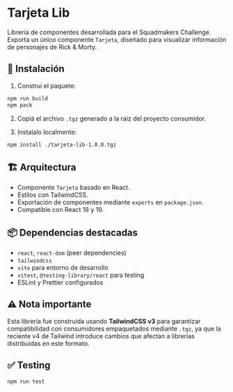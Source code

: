 # Tarjeta Lib

Librería de componentes desarrollada para el Squadmakers Challenge. Exporta un único componente `Tarjeta`, diseñado para visualizar información de personajes de Rick & Morty.

## 🚀 Instalación

1. Construí el paquete:

```bash
npm run build
npm pack
```

2. Copiá el archivo `.tgz` generado a la raíz del proyecto consumidor.

3. Instalalo localmente:

```bash
npm install ./tarjeta-lib-1.0.0.tgz
```

## 🏗️ Arquitectura

- Componente `Tarjeta` basado en React.
- Estilos con TailwindCSS.
- Exportación de componentes mediante `exports` en `package.json`.
- Compatible con React 18 y 19.

## 📦 Dependencias destacadas

- `react`, `react-dom` (peer dependencies)
- `tailwindcss`
- `vite` para entorno de desarrollo
- `vitest`, `@testing-library/react` para testing
- ESLint y Prettier configurados

## ⚠️ Nota importante

Esta librería fue construida usando **TailwindCSS v3** para garantizar compatibilidad con consumidores empaquetados mediante `.tgz`, ya que la reciente v4 de Tailwind introduce cambios que afectan a librerías distribuidas en este formato.

## ✅ Testing

```bash
npm run test
```
